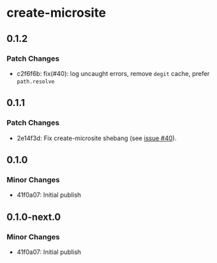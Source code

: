 # create-microsite

## 0.1.2

### Patch Changes

- c2f6f6b: fix(#40): log uncaught errors, remove `degit` cache, prefer `path.resolve`

## 0.1.1

### Patch Changes

- 2e14f3d: Fix create-microsite shebang (see [issue #40](https://github.com/natemoo-re/microsite/issues/40)).

## 0.1.0

### Minor Changes

- 41f0a07: Initial publish

## 0.1.0-next.0

### Minor Changes

- 41f0a07: Initial publish
